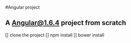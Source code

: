 #Angular project

## A Angular@1.6.4 project from scratch

[] clone the project
[] npm install
[] bower install

